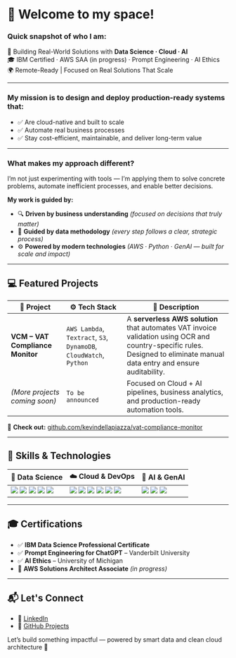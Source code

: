 # 👋 Welcome to my space!

### Quick snapshot of who I am:
🚀 Building Real-World Solutions with **Data Science · Cloud · AI**  
🎓 IBM Certified · AWS SAA (in progress) · Prompt Engineering · AI Ethics  
🌍 Remote-Ready | Focused on Real Solutions That Scale

---

### My mission is to design and deploy production-ready systems that:
- ✅ Are cloud-native and built to scale  
- ✅ Automate real business processes  
- ✅ Stay cost-efficient, maintainable, and deliver long-term value  

---

### What makes my approach different?  
I’m not just experimenting with tools — I’m applying them to solve concrete problems, automate inefficient processes, and enable better decisions.

**My work is guided by:**
- 🔍 **Driven by business understanding** *(focused on decisions that truly matter)*  
- 📐 **Guided by data methodology** *(every step follows a clear, strategic process)*  
- ⚙️ **Powered by modern technologies** *(AWS · Python · GenAI — built for scale and impact)*  

---

## 💻 Featured Projects

| 🧾 Project | ⚙️ Tech Stack | 📌 Description |
|-----------|---------------|----------------|
| **VCM – VAT Compliance Monitor** | `AWS Lambda`, `Textract`, `S3`, `DynamoDB`, `CloudWatch`, `Python` | A **serverless AWS solution** that automates VAT invoice validation using OCR and country-specific rules. Designed to eliminate manual data entry and ensure auditability. |
| *(More projects coming soon)* | `To be announced` | Focused on Cloud + AI pipelines, business analytics, and production-ready automation tools. |

📂 **Check out:** [github.com/kevindellapiazza/vat-compliance-monitor](https://github.com/kevindellapiazza/vat-compliance-monitor)

---

## 🧠 Skills & Technologies

| 🧪 **Data Science** | ☁️ **Cloud & DevOps** | 🤖 **AI & GenAI** |
|---------------------|------------------------|-------------------|
| <img src="https://img.shields.io/badge/-Python-black?logo=python&logoColor=white" /> <img src="https://img.shields.io/badge/-SQL-informational?logo=sqlite&logoColor=white" /> <img src="https://img.shields.io/badge/-pandas-purple?logo=pandas" /> <img src="https://img.shields.io/badge/-NumPy-darkblue?logo=numpy&logoColor=white" /> <img src="https://img.shields.io/badge/-Jupyter-orange?logo=jupyter&logoColor=white" /> | <img src="https://img.shields.io/badge/-AWS%20Lambda-orange?logo=amazonaws&logoColor=white" /> <img src="https://img.shields.io/badge/-S3-orange?logo=amazonaws&logoColor=white" /> <img src="https://img.shields.io/badge/-IAM-orange?logo=amazonaws&logoColor=white" /> <img src="https://img.shields.io/badge/-Textract-orange?logo=amazonaws&logoColor=white" /> <img src="https://img.shields.io/badge/-DynamoDB-orange?logo=amazonaws&logoColor=white" /> <img src="https://img.shields.io/badge/-CloudWatch-orange?logo=amazonaws&logoColor=white" /> | <img src="https://img.shields.io/badge/-Prompt%20Engineering-blueviolet?logo=openai&logoColor=white" /> <img src="https://img.shields.io/badge/-AI%20Ethics-gray?logo=trustedshops&logoColor=white" /> <img src="https://img.shields.io/badge/-scikit--learn-f7931e?logo=scikitlearn&logoColor=white" /> |

---

## 🎓 Certifications

- ✅ **IBM Data Science Professional Certificate**  
- ✅ **Prompt Engineering for ChatGPT** – Vanderbilt University  
- ✅ **AI Ethics** – University of Michigan  
- 🔄 **AWS Solutions Architect Associate** *(in progress)*  


---

## 📬 Let's Connect

- 🔗 [LinkedIn](https://linkedin.com/in/kevindellapiazza/)  
- 📂 [GitHub Projects](https://github.com/kevindellapiazza)  

Let’s build something impactful — powered by smart data and clean cloud architecture 🚀


